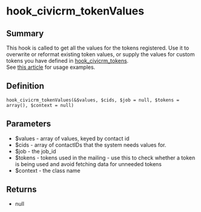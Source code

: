 # hook_civicrm_tokenValues

## Summary

This hook is called to get all the values for the tokens registered. Use
it to overwrite or reformat existing token values, or supply the values
for custom tokens you have defined in
[hook_civicrm_tokens](/hooks/hook_civicrm_tokens.md).\
 See [this
article](https://civicrm.org/blog/colemanw/create-your-own-tokens-for-fun-and-profit) for
usage examples.

## Definition

    hook_civicrm_tokenValues(&$values, $cids, $job = null, $tokens = array(), $context = null)

## Parameters

-   $values - array of values, keyed by contact id
-   $cids - array of contactIDs that the system needs values for.
-   $job - the job_id
-   $tokens - tokens used in the mailing - use this to check whether a
    token is being used and avoid fetching data for unneeded tokens
-   $context - the class name

## Returns

-   null